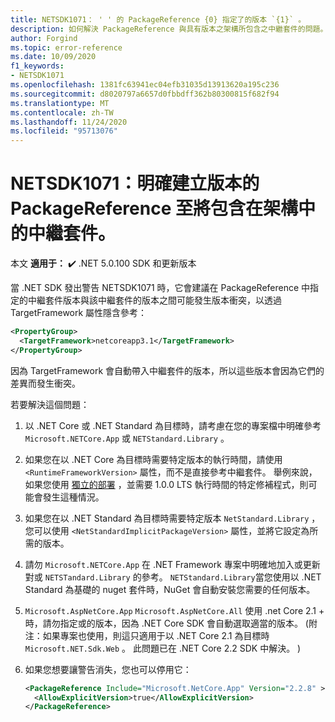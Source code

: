 ```yaml
---
title: NETSDK1071： ' ' 的 PackageReference {0} 指定了的版本 `{1}` 。
description: 如何解決 PackageReference 與具有版本之架構所包含之中繼套件的問題。
author: Forgind
ms.topic: error-reference
ms.date: 10/09/2020
f1_keywords:
- NETSDK1071
ms.openlocfilehash: 1381fc63941ec04efb31035d13913620a195c236
ms.sourcegitcommit: d8020797a6657d0fbbdff362b80300815f682f94
ms.translationtype: MT
ms.contentlocale: zh-TW
ms.lasthandoff: 11/24/2020
ms.locfileid: "95713076"
---
```

# <a name="netsdk1071-explicitly-versioned-packagereference-to-a-metapackage-that-would-be-included-with-the-framework"></a>NETSDK1071：明確建立版本的 PackageReference 至將包含在架構中的中繼套件。

本文 **適用于：** ✔️ .NET 5.0.100 SDK 和更新版本

當 .NET SDK 發出警告 NETSDK1071 時，它會建議在 PackageReference 中指定的中繼套件版本與該中繼套件的版本之間可能發生版本衝突，以透過 TargetFramework 屬性隱含參考：

```xml
<PropertyGroup>
  <TargetFramework>netcoreapp3.1</TargetFramework>
</PropertyGroup>
```

因為 TargetFramework 會自動帶入中繼套件的版本，所以這些版本會因為它們的差異而發生衝突。

若要解決這個問題：

1. 以 .NET Core 或 .NET Standard 為目標時，請考慮在您的專案檔中明確參考 `Microsoft.NETCore.App` 或 `NETStandard.Library` 。
2. 如果您在以 .NET Core 為目標時需要特定版本的執行時間，請使用 `<RuntimeFrameworkVersion>` 屬性，而不是直接參考中繼套件。 舉例來說，如果您使用 [獨立的部署](../../deploying/index.md#publish-self-contained) ，並需要 1.0.0 LTS 執行時間的特定修補程式，則可能會發生這種情況。
3. 如果您在以 .NET Standard 為目標時需要特定版本 `NetStandard.Library` ，您可以使用 `<NetStandardImplicitPackageVersion>` 屬性，並將它設定為所需的版本。
4. 請勿 `Microsoft.NETCore.App` 在 .NET Framework 專案中明確地加入或更新對或 `NETSTandard.Library` 的參考。 `NETStandard.Library`當您使用以 .NET Standard 為基礎的 nuget 套件時，NuGet 會自動安裝您需要的任何版本。
5. `Microsoft.AspNetCore.App` `Microsoft.AspNetCore.All` 使用 .net Core 2.1 + 時，請勿指定或的版本，因為 .NET Core SDK 會自動選取適當的版本。  (附注：如果專案也使用，則這只適用于以 .NET Core 2.1 為目標時 `Microsoft.NET.Sdk.Web` 。 此問題已在 .NET Core 2.2 SDK 中解決。 ) 
6. 如果您想要讓警告消失，您也可以停用它：

   ```xml
   <PackageReference Include="Microsoft.NetCore.App" Version="2.2.8" >
     <AllowExplicitVersion>true</AllowExplicitVersion>
   </PackageReference>
   ```

